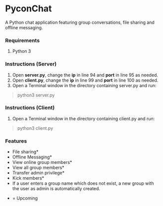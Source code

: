 # PyconChat
A Python chat application featuring group conversations, file sharing and offline messaging.
### Requirements
1. Python 3
### Instructions (Server)
1. Open **server.py**, change the **ip** in line 94 and **port** in line 95 as needed.
2. Open **client.py**, change the **ip** in line 99 and **port** in line 100 as needed.
3. Open a Terminal window in the directory containing server.py and run:
> python3 server.py
### Instructions (Client)
1. Open a Terminal window in the directory containing client.py and run:
> python3 client.py
### Features
- File sharing*
- Offline Messaging*
- View online group members*
- View all group members*
- Transfer admin privilege*
- Kick members*
- If a user enters a group name which does not exist, a new group with the user as admin is automatically created.
* = Upcoming
